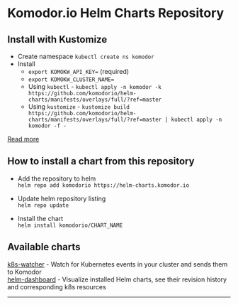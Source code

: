 # Komodor.io Helm Charts Repository

## Install with Kustomize

- Create namespace `kubectl create ns komodor`
- Install
  - `export KOMOKW_API_KEY=` (required)
  - `export KOMOKW_CLUSTER_NAME=`
  - Using `kubectl` - `kubectl apply -n komodor -k https://github.com/komodorio/helm-charts/manifests/overlays/full/?ref=master`
  - Using `kustomize` - `kustomize build https://github.com/komodorio/helm-charts/manifests/overlays/full/?ref=master | kubectl apply -n komodor -f -`

[Read more](./manifests/overlays/full/README.md)

## How to install a chart from this repository

- Add the repository to helm  
  `helm repo add komodorio https://helm-charts.komodor.io`

- Update helm repository listing  
  `helm repo update`

- Install the chart  
  `helm install komodorio/CHART_NAME`

## Available charts

[k8s-watcher](https://github.com/komodorio/helm-charts/tree/master/charts/k8s-watcher) - Watch for Kubernetes events in your cluster and sends them to Komodor  
[helm-dashboard](https://github.com/komodorio/helm-charts/tree/master/charts/helm-dashboard) - Visualize installed Helm charts, see their revision history and corresponding k8s resources

---
